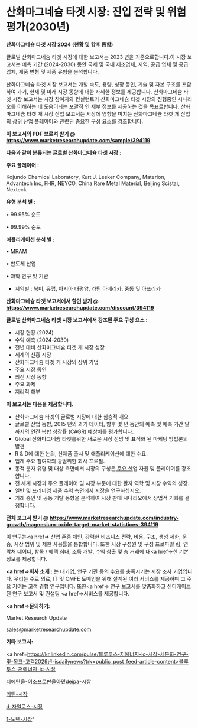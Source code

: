 # 산화마그네슘 타겟 시장: 진입 전략 및 위험 평가(2030년)

<strong>산화마그네슘 타겟 시장 2024 (현황 및 향후 동향)</strong>

글로벌 산화마그네슘 타겟 시장에 대한 보고서는 2023 년을 기준으로합니다.이 시장 보고서는 예측 기간 (2024-2030) 동안 국제 및 국내 제조업체, 지역, 공급 업체 및 공급 업체, 제품 변형 및 제품 유형을 분석합니다.

산화마그네슘 타겟 시장 보고서는 개발 속도, 용량, 성장 동인, 기술 및 자본 구조를 포함하여 과거, 현재 및 미래 시장 동향에 대한 자세한 정보를 제공합니다. 산화마그네슘 타겟 시장 보고서는 시장 참여자와 컨설턴트가 산화마그네슘 타겟 시장의 진행중인 시나리오를 이해하는 데 도움이되는 포괄적 인 세부 정보를 제공하는 것을 목표로합니다. 산화마그네슘 타겟 개 시장 산업 보고서는 시장에 영향을 미치는 산화마그네슘 타겟 개 산업의 상위 산업 플레이어와 관련된 중요한 구성 요소를 강조합니다.



<strong>이 보고서의 PDF 브로셔 받기 @ <a href=https://www.marketresearchupdate.com/sample/394119>https://www.marketresearchupdate.com/sample/394119</a></strong>



<strong>다음과 같이 분류되는 글로벌 산화마그네슘 타겟 시장 :</strong>



<strong>주요 플레이어 :</strong>

Kojundo Chemical Laboratory, Kurt J. Lesker Company, Materion, Advantech Inc, FHR, NEYCO, China Rare Metal Material, Beijing Scistar, Nexteck



<strong>유형 분석 별 :</strong>

• 99.95% 순도

• 99.99% 순도



<strong>애플리케이션 분석 별 :</strong>

• MRAM

• 반도체 산업

• 과학 연구 및 기관

<ul>
  <li>지역별 : 북미, 유럽, 아시아 태평양, 라틴 아메리카, 중동 및 아프리카</li>
</ul>


<strong>산화마그네슘 타겟 보고서에서 할인 받기 @ <a href=https://www.marketresearchupdate.com/discount/394119>https://www.marketresearchupdate.com/discount/394119</a></strong>



<strong>글로벌 산화마그네슘 타겟 시장 보고서에서 강조된 주요 구성 요소 :</strong>
<ul>
  <li>시장 현황 (2024)</li>
  <li>수익 예측 (2024-2030)</li>
  <li>전년 대비 산화마그네슘 타겟 개 시장 성장</li>
  <li>세계의 신흥 시장</li>
  <li>산화마그네슘 타겟 개 시장의 상위 기업</li>
  <li>주요 시장 동인</li>
  <li>최신 시장 동향</li>
  <li>주요 과제</li>
  <li>지리적 해부</li>
</ul>


<strong>이 보고서는 다음을 제공합니다.</strong>
<ul>
  <li>산화마그네슘 타겟의 글로벌 시장에 대한 심층적 개요.</li>
  <li>글로벌 산업 동향, 2015 년의 과거 데이터, 향후 몇 년 동안의 예측 및 예측 기간 말까지의 연간 복합 성장률 (CAGR) 예상치를 평가합니다.</li>
  <li>Global 산화마그네슘 타겟를위한 새로운 시장 전망 및 표적화 된 마케팅 방법론의 발견</li>
  <li>R &amp; D에 대한 논의, 신제품 출시 및 애플리케이션에 대한 수요.</li>
  <li>업계 주요 참여자의 광범위한 회사 프로필.</li>
  <li>동적 분자 유형 및 대상 측면에서 시장의 구성은<a href=> 주요 산</a>업 자원 및 플레이어를 강조합니다.</li>
  <li>전 세계 시장과 주요 플레이어 및 시장 부문에 대한 환자 역학 및 시장 수익의 성장.</li>
  <li>일반 및 프리미엄 제품 수익 측면<a href=>에서 시</a>장을 연구하십시오.</li>
  <li>거래 승인 및 공동 개발 동향을 분석하여 시장 판매 시나리오에서 상업적 기회를 결정합니다.</li>
</ul>



<strong>전체 보고서 받기 @ <a href=https://www.marketresearchupdate.com/industry-growth/magnesium-oxide-target-market-statistices-394119>https://www.marketresearchupdate.com/industry-growth/magnesium-oxide-target-market-statistices-394119</a></strong>

이 연구는<a href=> 산업 존중</a> 체인, 강력한 비즈니스 전략, 비용, 구조, 생성 제한, 운송, 시장 범위 및 제한 사용률을 통합합니다. 또한 시장 구성원 및 구성 프로파일 링, 연락처 데이터, 항목 / 혜택 침대, 소득 개발, 수익 창출 및 총 거래에 대<a href=>한 기본 </a>정보를 제공합니다.



<strong><a href=>회사 소</a>개 :</strong>
는 대기업, 연구 기관 등의 수요를 충족시키는 시장 조사 기업입니다. 우리는 주로 의료, IT 및 CMFE 도메인을 위해 설계된 여러 서비스를 제공하며 그 주요 기여는 고객 경험 연구입니다. 또한<a href=> 연구 보</a>고서를 맞춤화하고 신디케이트 된 연구 보고서 및 컨설팅 <a href=>서비스</a>를 제공합니다.



<strong><a href=>문의하기:</a></strong>

Market Research Update

sales@marketresearchupdate.com



<strong>기타 보고서:</strong>

<a href=https://kr.linkedin.com/pulse/블루투스-저에너지-ic-시장-세분화-연구-및-목표-고객2029년-isdailynews?trk=public_post_feed-article-content>블루투스-저에너지-ic-시장</a>

<a href=https://www.linkedin.com/pulse/디에탄올-이소프로판올아민deipa-시장-경쟁-분석-및-성장-잠재력-2029/>디에탄올-이소프로판올아민deipa-시장</a>

<a href=https://www.linkedin.com/pulse/키틴-시장-세분화-연구-및-목표-고객2029년-analytics-alchemy-360-analysis-3ztlf/>키틴-시장</a>

<a href=https://www.linkedin.com/pulse/d-자일로스-시장-동향-및-성장-전망-isdailynews-9i2if/>d-자일로스-시장</a>

<a href=https://www.linkedin.com/pulse/1-노넨-시장-현재-및-미래-성장-2030-trendsetters-talk-360-analysis-ylikf/>1-노넨-시장</a>"

